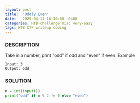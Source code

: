 ```yaml
---
layout: post
title:  "Oddly Even"
date:   2025-04-11 16:10:00 -0400
categories: HTB-challenge misc very-easy
tags: HTB CTF writeup coding 
---
```


### DESCRIPTION
Take in a number, print "odd" if odd and "even" if even.
Example
```
Input: 3
Output: odd 
```

### SOLUTION
```python
n = int(input())
print("odd" if n % 2 != 0 else "even")
```
